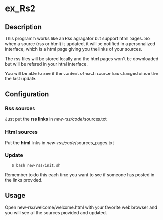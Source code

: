 # ex_Rs2

## Description

This programm works like an Rss agragator but support html pages. So when a source (rss or html) is updated, it will be notified in a personalized interface, which is a html page giving you the links of your sources.

The rss files will be stored locally and the html pages won't be downloaded but will be refered in your html interface.

You will be able to see if the content of each source has changed since the the last update. 

## Configuration

### Rss sources

Just put the **rss links** in _new-rss/code_/sources.txt 

### Html sources 

Put the **html** links in _new-rss/code_/sources_pages.txt  

### Update


       $ bash new-rss/init.sh

Remember to do this each time you want to see if someone has posted in the links provided. 

## Usage

Open new-rss/welcome/welcome.html with your favorite web browser and you will see all the sources provided and updated.



